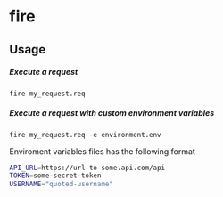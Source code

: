 # fire
## Usage
##### Execute a request
`fire my_request.req`

##### Execute a request with custom environment variables
`fire my_request.req -e environment.env`

Enviroment variables files has the following format

```sh
API_URL=https://url-to-some.api.com/api
TOKEN=some-secret-token
USERNAME="quoted-username"
```

